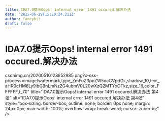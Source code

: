```yaml
---
title: IDA7.0提示Oops! internal error 1491 occured.解决办法
date: '2025-06-29T15:20:24.211Z'
author: fancybit
draft: false
---
```

<div class="header"><h1 class="single-title animate__animated animate__pulse animate__faster">IDA7.0提示Oops! internal error 1491 occured.解决办法</h1></div>

<div class="content" id="content"><!-- raw HTML omitted --><precode language="" precodenum="0"></precode><!-- raw HTML omitted --><!-- raw HTML omitted --><precode language="" precodenum="1"></precode><p>csdnimg.cn/20200510123952885.png?x-oss-process=image/watermark,type_ZmFuZ3poZW5naGVpdGk,shadow_10,text_aHR0cHM6Ly9ibG9nLmNzZG4ubmV0L20wXzQ2MTYxOTkz,size_16,color_FFFFFF,t_70" title=“IDA7.0提示Oops! internal error 1491 occured.解决办法 第4张” alt=“IDA7.0提示Oops! internal error 1491 occured.解决办法 第4张” style=“box-sizing: border-box; outline: none; border: 0px none; margin: 24px 0px; max-width: 100%; overflow-wrap: break-word; cursor: zoom-in;” /&gt; <!-- raw HTML omitted --></p><precode language="" precodenum="2"></precode><!-- raw HTML omitted --><!-- raw HTML omitted --></div>


